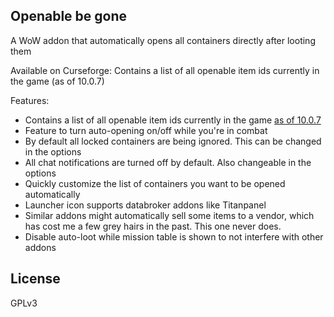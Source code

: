 ## Openable be gone
A WoW addon that automatically opens all containers directly after looting them

Available on Curseforge: Contains a list of all openable item ids currently in the game (as of 10.0.7)

Features:
* Contains a list of all openable item ids currently in the game [as of 10.0.7](https://www.wowhead.com/items?filter=11;1;0)
* Feature to turn auto-opening on/off while you're in combat
* By default all locked containers are being ignored. This can be changed in the options
* All chat notifications are turned off by default. Also changeable in the options
* Quickly customize the list of containers you want to be opened automatically
* Launcher icon supports databroker addons like Titanpanel
* Similar addons might automatically sell some items to a vendor, which has cost me a few grey hairs in the past. This one never does.
* Disable auto-loot while mission table is shown to not interfere with other addons

## License
GPLv3
